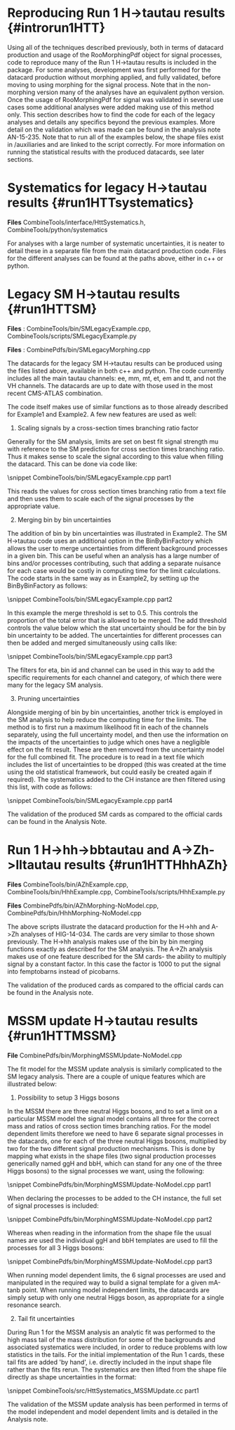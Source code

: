 Reproducing Run 1 H->tautau results {#introrun1HTT}
=========================

Using all of the techniques described previously, both in terms of datacard production and usage of the RooMorphingPdf object for signal processes, code to reproduce many of the Run 1 H->tautau results is included in the package. For some analyses, development was first performed for the datacard production without morphing applied, and fully validated, before moving to using morphing for the signal process. Note that in the non-morphing version many of the analyses have an equivalent python version. Once the usage of RooMorphingPdf for signal was validated in several use cases some additional analyses were added making use of this method only. This section describes how to find the code for each of the legacy analyses and details any specifics beyond the previous examples. More detail on the validation which was made can be found in the analysis note AN-15-235. Note that to run all of the examples below, the shape files exist in /auxiliaries and are linked to the script correctly. For more information on running the statistical results with the produced datacards, see later sections.


Systematics for legacy H->tautau results {#run1HTTsystematics}
=========================

**Files** CombineTools/interface/HttSystematics.h, CombineTools/python/systematics

For analyses with a large number of systematic uncertainties, it is neater to detail these in a separate file from the main datacard production code. Files for the different analyses can be found at the paths above, either in c++ or python. 

Legacy SM H->tautau results {#run1HTTSM}
=========================

**Files** : CombineTools/bin/SMLegacyExample.cpp, CombineTools/scripts/SMLegacyExample.py

**Files** : CombinePdfs/bin/SMLegacyMorphing.cpp

The datacards for the legacy SM H->tautau results can be produced using the files listed above, available in both c++ and python. The code currently includes all the main tautau channels: ee, mm, mt, et, em and tt, and not the VH channels. The datacards are up to date with those used in the most recent CMS-ATLAS combination.

The code itself makes use of similar functions as to those already described for Example1 and Example2. A few new features are used as well:

1) Scaling signals by a cross-section times branching ratio factor

Generally for the SM analysis, limits are set on best fit signal strength mu with reference to the SM prediction for cross section times branching ratio. Thus it makes sense to scale the signal according to this value when filling the datacard. This can be done via code like:

\snippet CombineTools/bin/SMLegacyExample.cpp part1

This reads the values for cross section times branching ratio from a text file and then uses them to scale each of the signal processes by the appropriate value.  

2) Merging bin by bin uncertainties

The addition of bin by bin uncertainties was illustrated in Example2. The SM H->tautau code uses an additional option in the BinByBinFactory which allows the user to merge uncertainties from different background processes in a given bin. This can be useful when an analysis has a large number of bins and/or processes contributing, such that adding a separate nuisance for each case would be costly in computing time for the limit calculations. The code starts in the same way as in Example2, by setting up the BinByBinFactory as follows:

\snippet CombineTools/bin/SMLegacyExample.cpp part2

In this example the merge threshold is set to 0.5. This controls the proportion of the total error that is allowed to be merged. The add threshold controls the value below which the stat uncertainty should be for the bin by bin uncertainty to be added. The uncertainties for different processes can then be added and merged simultaneously using calls like:

\snippet CombineTools/bin/SMLegacyExample.cpp part3

The filters for eta, bin id and channel can be used in this way to add the specific requirements for each channel and category, of which there were many for the legacy SM analysis.

3) Pruning uncertainties

Alongside merging of bin by bin uncertainties, another trick is employed in the SM analysis to help reduce the computing time for the limits. The method is to first run a maximum likelihood fit in each of the channels separately, using the full uncertainty model, and then use the information on the impacts of the uncertainties to judge which ones have a negligible effect on the fit result. These are then removed from the uncertainty model for the full combined fit. The procedure is to read in a text file which includes the list of uncertainties to be dropped (this was created at the time using the old statistical framework, but could easily be created again if required). The systematics added to the CH instance are then filtered using this list, with code as follows: 

\snippet CombineTools/bin/SMLegacyExample.cpp part4

The validation of the produced SM cards as compared to the official cards can be found in the Analysis Note.


Run 1 H->hh->bbtautau and A->Zh->lltautau results {#run1HTTHhhAZh}
=========================

**Files** CombineTools/bin/AZhExample.cpp, CombineTools/bin/HhhExample.cpp, CombineTools/scripts/HhhExample.py

**Files** CombinePdfs/bin/AZhMorphing-NoModel.cpp, CombinePdfs/bin/HhhMorphing-NoModel.cpp

The above scripts illustrate the datacard production for the H->hh and A->Zh analyses of HIG-14-034. The cards are very similar to those shown previously. The H->hh analysis makes use of the bin by bin merging functions exactly as described for the SM analysis. The A->Zh analysis makes use of one feature described for the SM cards- the ability to multiply signal by a constant factor. In this case the factor is 1000 to put the signal into femptobarns instead of picobarns.  

The validation of the produced cards as compared to the official cards can be found in the Analysis note.


MSSM update H->tautau results {#run1HTTMSSM}
=========================

**File** CombinePdfs/bin/MorphingMSSMUpdate-NoModel.cpp

The fit model for the MSSM update analysis is similarly complicated to the SM legacy analysis. There are a couple of unique features which are illustrated below:

1) Possibility to setup 3 Higgs bosons

In the MSSM there are three neutral Higgs bosons, and to set a limit on a particular MSSM model the signal model contains all three for the correct mass and ratios of cross section times branching ratios. For the model dependent limits therefore we need to have 6 separate signal processes in the datacards, one for each of the three neutral Higgs bosons, multiplied by two for the two different signal production mechanisms. This is done by mapping what exists in the shape files (two signal production processes generically named ggH and bbH, which can stand for any one of the three Higgs bosons) to the signal processes we want, using the following:

\snippet CombinePdfs/bin/MorphingMSSMUpdate-NoModel.cpp part1

When declaring the processes to be added to the CH instance, the full set of signal processes is included:

\snippet CombinePdfs/bin/MorphingMSSMUpdate-NoModel.cpp part2

Whereas when reading in the information from the shape file the usual names are used the individual ggH and bbH templates are used to fill the processes for all 3 Higgs bosons:

\snippet CombinePdfs/bin/MorphingMSSMUpdate-NoModel.cpp part3

When running model dependent limits, the 6 signal processes are used and manipulated in the required way to build a signal template for a given mA-tanb point. When running model independent limits, the datacards are simply setup with only one neutral Higgs boson, as appropriate for a single resonance search.

2) Tail fit uncertainties

During Run 1 for the MSSM analysis an analytic fit was performed to the high mass tail of the mass distribution for some of the backgrounds and associated systematics were included, in order to reduce problems with low statistics in the tails. For the initial implementation of the Run 1 cards, these tail fits are added 'by hand', i.e. directly included in the input shape file rather than the fits rerun. The systematics are then lifted from the shape file directly as shape uncertainties in the format:

\snippet CombineTools/src/HttSystematics_MSSMUpdate.cc part1

The validation of the MSSM update analysis has been performed in terms of the model independent and model dependent limits and is detailed in the Analysis note.
